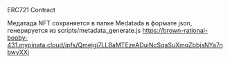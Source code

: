 ERC721 Contract

Медатада NFT сохраняется в папке Medatada в формате json, генерируется из scripts/metadata_generate.js
https://brown-rational-booby-431.mypinata.cloud/ipfs/Qmejgi7LLBaMTEzeADuiNcSqaSuXmqZbbjsNYa7nbwyXXj
